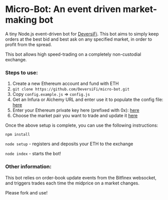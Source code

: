 # Micro-Bot: An event driven market-making bot

A tiny Node.js event-driven bot for [DeversiFi](deversifi.com). This bot aims to simply keep orders at the best bid and best ask on any specified market, in order to profit from the spread.

This bot allows high speed-trading on a completely non-custodial exchange.

### Steps to use:

1. Create a new Ethereum account and fund with ETH
2. `git clone https://github.com/DeversiFi/micro-bot.git`
2. Copy `config.example.js` => `config.js`
3. Get an Infura or Alchemy URL and enter use it to populate the config file: [here](https://github.com/DeversiFi/micro-bot/blob/main/config.example.js#L6)
4. Enter your Ethereum private key here (prefixed with 0x): [here](https://github.com/DeversiFi/micro-bot/blob/main/config.example.js#L3)
5. Choose the market pair you want to trade and update it [here](https://github.com/DeversiFi/micro-bot/blob/main/config.example.js#L5)

Once the above setup is complete, you can use the following instructions:

`npm install`

`node setup` - registers and deposits your ETH to the exchange

`node index` - starts the bot!


### Other information:

This bot relies on order-book update events from the Bitfinex websocket, and triggers trades each time the midprice on a market changes.

Please fork and use!
